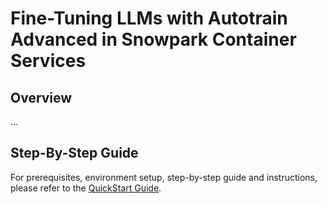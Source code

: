 # Fine-Tuning LLMs with Autotrain Advanced in Snowpark Container Services

## Overview

...

## Step-By-Step Guide

For prerequisites, environment setup, step-by-step guide and instructions, please refer to the [QuickStart Guide](https://quickstarts.snowflake.com/guide/getting_started_with_dataengineering_ml_using_snowpark_python/index.html).
